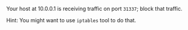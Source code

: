 Your host at 10.0.0.1 is receiving traffic on port `31337`; block that traffic.

Hint: You might want to use `iptables` tool to do that.
